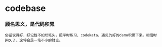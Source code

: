 # codebase

### 顾名思义，是代码积累
```text
俗话说得好，好记性不如烂笔头，把平时练习、codekata、遇见的好的demo积累下来。相信时间久了，这将会是一笔不小的财富。
```
